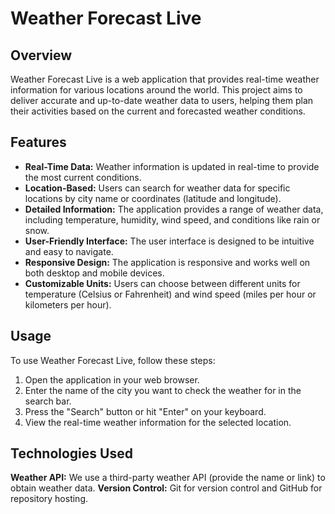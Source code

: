 # Weather Forecast Live

## Overview

Weather Forecast Live is a web application that provides real-time weather information for various locations around the world. This project aims to deliver accurate and up-to-date weather data to users, helping them plan their activities based on the current and forecasted weather conditions.

## Features

- **Real-Time Data:** Weather information is updated in real-time to provide the most current conditions.
- **Location-Based:** Users can search for weather data for specific locations by city name or coordinates (latitude and longitude).
- **Detailed Information:** The application provides a range of weather data, including temperature, humidity, wind speed, and conditions like rain or snow.
- **User-Friendly Interface:** The user interface is designed to be intuitive and easy to navigate.
- **Responsive Design:** The application is responsive and works well on both desktop and mobile devices.
- **Customizable Units:** Users can choose between different units for temperature (Celsius or Fahrenheit) and wind speed (miles per hour or kilometers per hour).

## Usage

To use Weather Forecast Live, follow these steps:

1. Open the application in your web browser.
2. Enter the name of the city you want to check the weather for in the search bar.
3. Press the "Search" button or hit "Enter" on your keyboard.
4. View the real-time weather information for the selected location.

## Technologies Used

 **Weather API:** We use a third-party weather API (provide the name or link) to obtain weather data.
 **Version Control:** Git for version control and GitHub for repository hosting.


